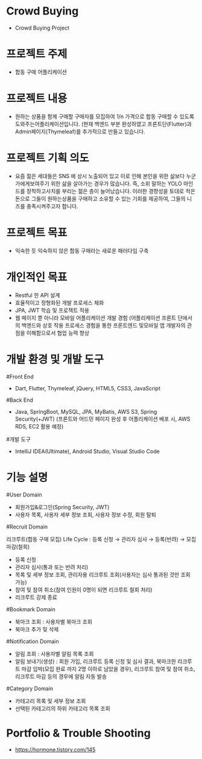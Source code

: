 # Crowd Buying
- Crowd Buying Project

# 프로젝트 주제
- 합동 구매 어플리케이션

# 프로젝트 내용
- 원하는 상품을 함께 구매할 구매자를 모집하여 1/n 가격으로 합동 구매할 수 있도록 도와주는어플리케이션입니다.
  (현재 백엔드 부분 완성하였고 프론트단(Flutter)과 Admin페이지(Thymeleaf)를 추가적으로 만들고 있습니다.

# 프로젝트 기획 의도
- 요즘 젊은 세대들은 SNS 에 상시 노출되어 있고 이로 인해 본인을 위한 삶보다 누군가에게보여주기 위한 삶을 살아가는 경우가 많습니다. 즉, 소위 말하는 YOLO 마인드를 장착하고사치를 부리는 젊은 층이 늘어났습니다. 이러한 경향성을 토대로 적은 돈으로 그들이 원하는상품을 구매하고 소유할 수 있는 기회를 제공하여, 그들의 니즈를 충족시켜주고자 합니다.

# 프로젝트 목표
- 익숙한 듯 익숙하지 않은 합동 구매라는 새로운 패러다임 구축

# 개인적인 목표
- Restful 한 API 설계
- 효율적이고 정형화된 개발 프로세스 체화
- JPA, JWT 학습 및 프로젝트 적용
- 웹 페이지 뿐 아니라 모바일 어플리케이션 개발 경험
  (어플리케이션 프론트 단에서의 백엔드와 상호 작용 프로세스 경험을 통한 프론트엔드 및모바일 앱 개발자의 관점을 이해함으로서 협업 능력 향상

# 개발 환경 및 개발 도구
#Front End
- Dart, Flutter, Thymeleaf, jQuery, HTML5, CSS3, JavaScript
  
#Back End
- Java, SpringBoot, MySQL, JPA, MyBatis, AWS S3, Spring Security(+JWT) (프론트와 어드민 페이지 완성 후 어플리케이션 배포 시, AWS RDS, EC2 활용 예정)

#개발 도구
- IntelliJ IDEA(Ultimate), Android Studio, Visual Studio Code

# 기능 설명
#User Domain
- 회원가입&로그인(Spring Security, JWT)
- 사용자 목록, 사용자 세부 정보 조회, 사용자 정보 수정, 회원 탈퇴

#Recruit Domain

리크루트(합동 구매 모집) Life Cycle : 등록 신청 → 관리자 심사 → 등록(반려) → 모집 마감(철회)
- 등록 신청
- 관리자 심사(통과 또는 반려 처리)
- 목록 및 세부 정보 조회, 관리자용 리크루트 조회(사용자는 심사 통과된 것만 조회 가능)
- 참여 및 참여 취소(참여 인원이 0명이 되면 리크루트 철회 처리)
- 리크루트 강제 종료

#Bookmark Domain
- 북마크 조회 : 사용자별 북마크 조회
- 북마크 추가 및 삭제

#Notification Domain
- 알림 조회 : 사용자별 알림 목록 조회
- 알림 보내기(생성) : 회원 가입, 리크루트 등록 신청 및 심사 결과, 북마크한 리크루트 마감 임박(모집 완료 까지 2명 이하로 남았을 경우), 리크루트 참여 및 참여 취소, 리크루트 마감 등의 경우에 알림 자동 발송

#Category Domain
- 카테고리 목록 및 세부 정보 조회
- 선택된 카테고리의 하위 카테고리 목록 조회

# Portfolio & Trouble Shooting
- https://hormone.tistory.com/145
